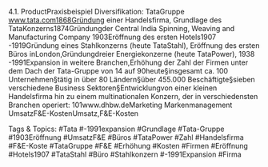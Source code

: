 4.1. ProductPraxisbeispiel Diversifikation: TataGruppe
www.tata.com1868Gründung einer Handelsfirma, Grundlage des TataKonzerns1874Gründungder Central India Spinning, Weaving and Manufacturing Company 1903Eröffnung des ersten Hotels1907 -1919Gründung eines Stahlkonzerns (heute TataStahl), Eröffnung des ersten Büros inLondon,Gründungdreier Energiekonzerne (heute TataPower), 1938 -1991Expansion in weitere Branchen,Erhöhung der Zahl der Firmen unter dem Dach der Tata-Gruppe von 14 auf 90heute§insgesamt ca. 100 Unternehmen§tätig in über 80 Ländern§über 455.000 Beschäftigte§sieben verschiedene Business Sektoren§Entwicklungvon einer kleinen Handelsfirma hin zu einem multinationalen Konzern, der in verschiedensten Branchen operiert: 
101www.dhbw.deMarketing
Markenmanagement
UmsatzF&E-KostenUmsatz,F&E-Kosten

   Tags & Topics:
   #Tata
   #-1991expansion
   #Grundlage
   #Tata-Gruppe
   #1903Eröffnung
   #UmsatzF&E
   #Büros
   #TataPower
   #Zahl
   #Handelsfirma
   #F&E-Koste
   #TataGruppe
   #F&E
   #Erhöhung
   #Kosten
   #Firmen
   #Eröffnung
   #Hotels1907
   #TataStahl
   #Büro
   #Stahlkonzern
   #-1991Expansion
   #Firma